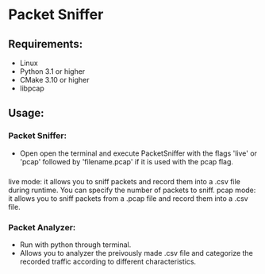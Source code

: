 # Packet Sniffer
## Requirements:
- Linux
- Python 3.1 or higher
- CMake 3.10 or higher
- libpcap
## Usage:
### Packet Sniffer:
- Open open the terminal and execute PacketSniffer with the flags 'live' or 'pcap' followed by 'filename.pcap' if it is used with the pcap flag.
###
live mode: it allows you to sniff packets and record them into a .csv file during runtime. You can specify the number of packets to sniff.
pcap mode: it allows you to sniff packets from a .pcap file and record them into a .csv file.
### Packet Analyzer:
- Run with python through terminal.
- Allows you to analyzer the preivously made .csv file and categorize the recorded traffic according to different characteristics.